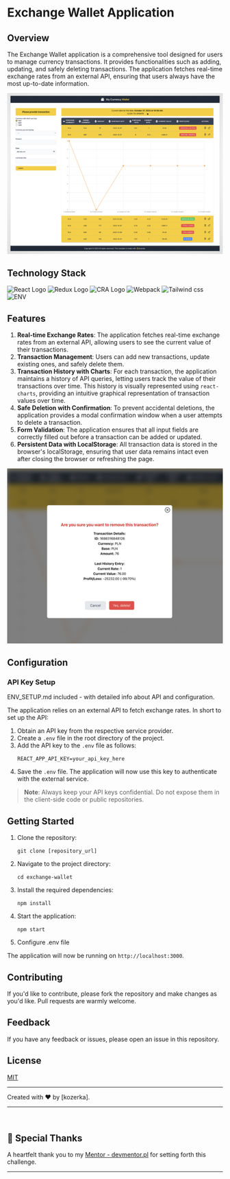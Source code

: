 
# Exchange Wallet Application

## Overview

The Exchange Wallet application is a comprehensive tool designed for users to manage currency transactions. It provides functionalities such as adding, updating, and safely deleting transactions. The application fetches real-time exchange rates from an external API, ensuring that users always have the most up-to-date information.

<p align="center">
  <img src="./src/assets/img/mockup.png" alt="Screenshot of app" width="800px">
</p>

## Technology Stack

![React Logo](https://img.shields.io/badge/React-61DAFB.svg?style=for-the-badge&logo=React&logoColor=black) ![Redux Logo](https://img.shields.io/badge/Redux-764ABC.svg?style=for-the-badge&logo=Redux&logoColor=white) ![CRA Logo](https://img.shields.io/badge/Create%20React%20App-09D3AC.svg?style=for-the-badge&logo=Create-React-App&logoColor=white) ![Webpack](https://img.shields.io/badge/Webpack-8DD6F9.svg?style=for-the-badge&logo=Webpack&logoColor=black) ![Tailwind css](https://img.shields.io/badge/Tailwind%20CSS-06B6D4.svg?style=for-the-badge&logo=Tailwind-CSS&logoColor=white) ![ENV](https://img.shields.io/badge/.ENV-ECD53F.svg?style=for-the-badge&logo=dotenv&logoColor=black)

## Features

1. **Real-time Exchange Rates**: The application fetches real-time exchange rates from an external API, allowing users to see the current value of their transactions.
2. **Transaction Management**: Users can add new transactions, update existing ones, and safely delete them.
3. **Transaction History with Charts**: For each transaction, the application maintains a history of API queries, letting users track the value of their transactions over time. This history is visually represented using `react-charts`, providing an intuitive graphical representation of transaction values over time.
4. **Safe Deletion with Confirmation**: To prevent accidental deletions, the application provides a modal confirmation window when a user attempts to delete a transaction.
5. **Form Validation**: The application ensures that all input fields are correctly filled out before a transaction can be added or updated.
6. **Persistent Data with LocalStorage**: All transaction data is stored in the browser's localStorage, ensuring that user data remains intact even after closing the browser or refreshing the page.

<p align="center">
  <img src="./src/assets/img/modal.png" alt="Screenshot of the website" width="600px">
</p>

## Configuration

### API Key Setup

ENV_SETUP.md included - with detailed info about API and configuration.

The application relies on an external API to fetch exchange rates. In short to set up the API:

1. Obtain an API key from the respective service provider.
2. Create a `.env` file in the root directory of the project.
3. Add the API key to the `.env` file as follows:
   ```
   REACT_APP_API_KEY=your_api_key_here
   ```
4. Save the `.env` file. The application will now use this key to authenticate with the external service.



> **Note**: Always keep your API keys confidential. Do not expose them in the client-side code or public repositories.

## Getting Started

1. Clone the repository:
   ```
   git clone [repository_url]
   ```
2. Navigate to the project directory:
   ```
   cd exchange-wallet
   ```
3. Install the required dependencies:
   ```
   npm install
   ```
4. Start the application:
   ```
   npm start
   ```
5. Configure .env file
   
The application will now be running on `http://localhost:3000`.

## Contributing

If you'd like to contribute, please fork the repository and make changes as you'd like. Pull requests are warmly welcome.

## Feedback

If you have any feedback or issues, please open an issue in this repository.

## License

[MIT](https://choosealicense.com/licenses/mit/)

---

Created with ❤️ by [kozerka].

---

&nbsp;

## 🙏 Special Thanks

A heartfelt thank you to my [Mentor - devmentor.pl](https://devmentor.pl/) for setting forth this challenge.

---